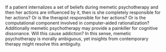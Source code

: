 If a patient internalizes a set of beliefs during memetic psychotherapy and then her actions are influenced by it, then is she completely responsible for her actions? Or is the therapist responsible for her actions? Or is the computational component involved in computer-aided rationalization? Additionally memetic psychotherapy may provide a painkiller for cognitive dissonance. Will this cause addiction? In this sense, memetic psychotherapy is morally ambiguous, yet insights from contemporary therapy might resolve this ambiguity.